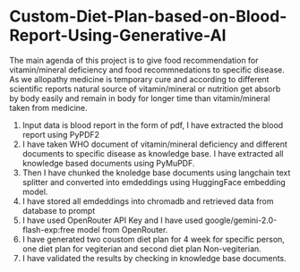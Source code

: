 # Custom-Diet-Plan-based-on-Blood-Report-Using-Generative-AI
The main agenda of this project is to give food recommendation for vitamin/mineral deficiency and food recommnedations to specific disease. As we allopathy medicine is temporary cure and according to different scientific reports natural source of vitamin/mineral or nutrition get absorb by body easily and remain in body for longer time than vitamin/mineral taken from medicine.
1. Input data is blood report in the form of pdf, I have extracted the blood report using PyPDF2
2. I have taken WHO document of vitamin/mineral deficiency and different documents to specific disease as knowledge base. I have extracted all knowledge based documents using PyMuPDF.
3. Then I have chunked the knoledge base documents using langchain text splitter and converted into emdeddings using HuggingFace embedding model.
4. I have stored all emdeddings into chromadb and retrieved data from database to prompt
5. I have used OpenRouter API Key and I have used google/gemini-2.0-flash-exp:free model from OpenRouter.
6. I have generated two coustom diet plan for 4 week for specific person, one diet plan for vegiterian and second diet plan Non-vegiterian.
7. I have validated the results by checking in knowledge base documents. 
